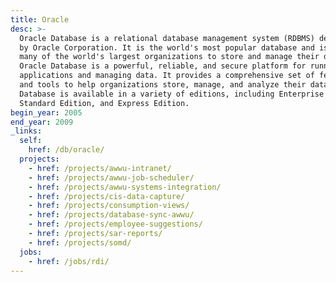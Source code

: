 ```yaml
---
title: Oracle
desc: >-
  Oracle Database is a relational database management system (RDBMS) developed
  by Oracle Corporation. It is the world's most popular database and is used by
  many of the world's largest organizations to store and manage their data.
  Oracle Database is a powerful, reliable, and secure platform for running
  applications and managing data. It provides a comprehensive set of features
  and tools to help organizations store, manage, and analyze their data. Oracle
  Database is available in a variety of editions, including Enterprise Edition,
  Standard Edition, and Express Edition.
begin_year: 2005
end_year: 2009
_links:
  self:
    href: /db/oracle/
  projects:
    - href: /projects/awwu-intranet/
    - href: /projects/awwu-job-scheduler/
    - href: /projects/awwu-systems-integration/
    - href: /projects/cis-data-capture/
    - href: /projects/consumption-views/
    - href: /projects/database-sync-awwu/
    - href: /projects/employee-suggestions/
    - href: /projects/sar-reports/
    - href: /projects/somd/
  jobs:
    - href: /jobs/rdi/
---
```

